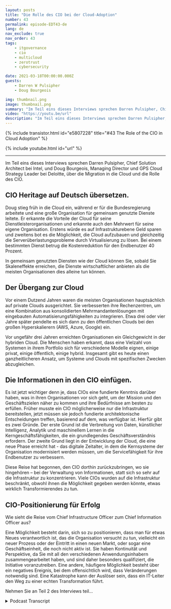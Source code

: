 ```yaml
---
layout: posts
title: "Die Rolle des CIO bei der Cloud-Adoption"
number: 43
permalink: episode-EDT43-de
lang: de
nav_exclude: true
nav_order: 43
tags:
    - itgovernance
    - cio
    - multicloud
    - zerotrust
    - cybersecurity

date: 2021-03-18T00:00:00.000Z
guests:
    - Darren W Pulsipher
    - Doug Bourgeois

img: thumbnail.png
image: thumbnail.png
summary: "Im Teil eins dieses Interviews sprechen Darren Pulsipher, Chief Solution Architect bei Intel, und Doug Bourgeois, Managing Director und GPS Cloud Strategy Leader bei Deloitte, über die Cloud-Migration und die Rolle des CIO."
video: "https://youtu.be/url"
description: "Im Teil eins dieses Interviews sprechen Darren Pulsipher, Chief Solution Architect bei Intel, und Doug Bourgeois, Managing Director und GPS Cloud Strategy Leader bei Deloitte, über die Cloud-Migration und die Rolle des CIO."
---
```


<div>
{% include transistor.html id="e5807228" title="#43 The Role of the CIO in Cloud Adoption" %}

{% include youtube.html id="url" %}
</div>

---

Im Teil eins dieses Interviews sprechen Darren Pulsipher, Chief Solution Architect bei Intel, und Doug Bourgeois, Managing Director und GPS Cloud Strategy Leader bei Deloitte, über die Migration in die Cloud und die Rolle des CIO.

## CIO Heritage auf Deutsch übersetzen.

Doug stieg früh in die Cloud ein, während er für die Bundesregierung arbeitete und eine große Organisation für gemeinsam genutzte Dienste leitete. Er erkannte die Vorteile der Cloud für seine Dienstleisterorganisationen und erkannte auch den Mehrwert für seine eigene Organisation. Erstens würde es auf Infrastrukturebene Geld sparen und zweitens bot es die Möglichkeit, die Cloud aufzubauen und gleichzeitig die Serverüberlastungsprobleme durch Virtualisierung zu lösen. Bei einem bestimmten Dienst betrug die Kostenreduktion für den Endbenutzer 40 Prozent.

In gemeinsam genutzten Diensten wie der Cloud können Sie, sobald Sie Skaleneffekte erreichen, die Dienste wirtschaftlicher anbieten als die meisten Organisationen dies alleine tun können.

## Der Übergang zur Cloud

Vor einem Dutzend Jahren waren die meisten Organisationen hauptsächlich auf private Clouds ausgerichtet. Sie verbesserten ihre Rechenzentren, um eine Kombination aus konsolidierten Mehrmandantenlösungen mit eingebauten Automatisierungsfähigkeiten zu integrieren. Etwa drei oder vier Jahre später pendelte es sich dann zu den öffentlichen Clouds bei den großen Hyperskalierern (AWS, Azure, Google) ein.

Vor ungefähr drei Jahren erreichten Organisationen ein Gleichgewicht in der hybriden Cloud. Die Menschen haben erkannt, dass eine Vielzahl von Systemen in ihrem Portfolio sich für verschiedene Modelle eignen, einige privat, einige öffentlich, einige hybrid. Insgesamt gibt es heute einen ganzheitlicheren Ansatz, um Systeme und Clouds mit spezifischen Zwecken abzugleichen.

## Die Informationen in den CIO einfügen.

Es ist jetzt wichtiger denn je, dass CIOs eine fundierte Kenntnis darüber haben, was in ihren Organisationen vor sich geht, um der Mission und den Geschäftszielen näher zu kommen und ihre Bedürfnisse am besten zu erfüllen. Früher musste ein CIO möglicherweise nur die Infrastruktur bereitstellen, jetzt müssen sie jedoch fundierte architektonische Entscheidungen treffen, basierend auf dem, was verfügbar ist. Hierfür gibt es zwei Gründe. Der erste Grund ist die Verbreitung von Daten, künstlicher Intelligenz, Analytik und maschinellem Lernen in die Kerngeschäftsfähigkeiten, die ein grundlegendes Geschäftsverständnis erfordern. Der zweite Grund liegt in der Entwicklung der Cloud, die eine neue Phase erreicht hat - das digitale Zeitalter, in dem die Kernsysteme der Organisation modernisiert werden müssen, um die Servicefähigkeit für ihre Endbenutzer zu verbessern.

Diese Reise hat begonnen, den CIO dorthin zurückzubringen, wo sie hingehören – bei der Verwaltung von Informationen, statt sich so sehr auf die Infrastruktur zu konzentrieren. Viele CIOs wurden auf die Infrastruktur beschränkt, obwohl ihnen die Möglichkeit gegeben werden könnte, etwas wirklich Transformierendes zu tun.

## CIO-Positionierung für Erfolg

Wie sieht die Reise vom Chief Infrastructure Officer zum Chief Information Officer aus?

Eine Möglichkeit besteht darin, sich so zu positionieren, dass man für etwas Neues verantwortlich ist, das die Organisation versucht zu tun, vielleicht ein neuer Prozess oder der Eintritt in einen neuen Markt, oder sogar eine Geschäftseinheit, die noch nicht aktiv ist. Sie haben Kontinuität und Perspektive, da Sie mit all den verschiedenen Anwendungsinhabern zusammengearbeitet haben, und sind daher besonders qualifiziert, die Initiative voranzutreiben. Eine andere, häufigere Möglichkeit besteht über ein negatives Ereignis, bei dem offensichtlich wird, dass Veränderungen notwendig sind. Eine Katastrophe kann der Auslöser sein, dass ein IT-Leiter den Weg zu einer echten Transformation führt.

Nehmen Sie an Teil 2 des Interviews teil...



<details>
<summary> Podcast Transcript </summary>

<p></p>

</details>

